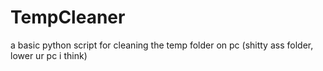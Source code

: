 # TempCleaner
a basic python script for cleaning the temp folder on pc (shitty ass folder, lower ur pc i think)
